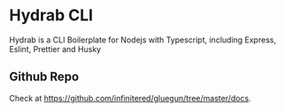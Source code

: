 # Hydrab CLI

Hydrab is a CLI Boilerplate for Nodejs with Typescript, including Express, Eslint, Prettier and Husky

## Github Repo

Check at https://github.com/infinitered/gluegun/tree/master/docs.


